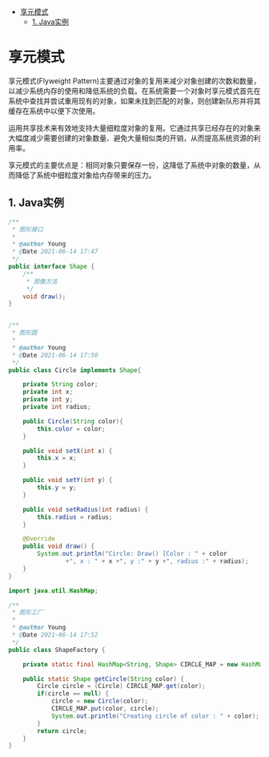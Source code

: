 - [享元模式](#享元模式)
  - [1. Java实例](#1-java实例)

# 享元模式

享元模式(Flyweight Pattern)主要通过对象的复用来减少对象创建的次数和数量，以减少系统内存的使用和降低系统的负载。在系统需要一个对象时享元模式首先在系统中查找并尝试重用现有的对象，如果未找到匹配的对象，则创建新队形并将其缓存在系统中以便下次使用。

运用共享技术来有效地支持大量细粒度对象的复用。它通过共享已经存在的对象来大幅度减少需要创建的对象数量、避免大量相似类的开销，从而提高系统资源的利用率。

享元模式的主要优点是：相同对象只要保存一份，这降低了系统中对象的数量，从而降低了系统中细粒度对象给内存带来的压力。

## 1. Java实例

```java
/**
 * 图形接口
 *
 * @author Young
 * @Date 2021-06-14 17:47
 */
public interface Shape {
    /**
     * 图像方法
     */
    void draw();
}


/**
 * 图形圆
 *
 * @author Young
 * @Date 2021-06-14 17:50
 */
public class Circle implements Shape{

    private String color;
    private int x;
    private int y;
    private int radius;

    public Circle(String color){
        this.color = color;
    }

    public void setX(int x) {
        this.x = x;
    }

    public void setY(int y) {
        this.y = y;
    }

    public void setRadius(int radius) {
        this.radius = radius;
    }

    @Override
    public void draw() {
        System.out.println("Circle: Draw() [Color : " + color
                +", x : " + x +", y :" + y +", radius :" + radius);
    }
}

import java.util.HashMap;

/**
 * 图形工厂
 *
 * @author Young
 * @Date 2021-06-14 17:52
 */
public class ShapeFactory {

    private static final HashMap<String, Shape> CIRCLE_MAP = new HashMap<>();

    public static Shape getCircle(String color) {
        Circle circle = (Circle) CIRCLE_MAP.get(color);
        if(circle == null) {
            circle = new Circle(color);
            CIRCLE_MAP.put(color, circle);
            System.out.println("Creating circle of color : " + color);
        }
        return circle;
    }
}
```
